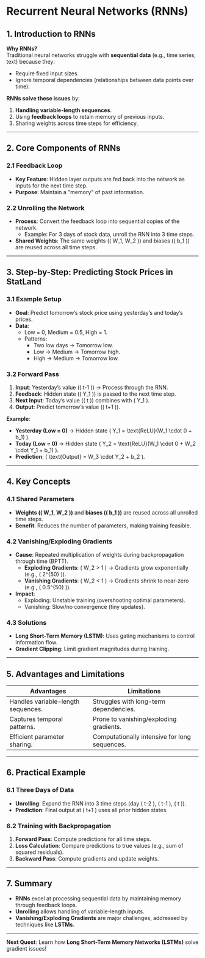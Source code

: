 # Recurrent Neural Networks (RNNs)

## **1. Introduction to RNNs**  
**Why RNNs?**  
Traditional neural networks struggle with **sequential data** (e.g., time series, text) because they:  
- Require fixed input sizes.  
- Ignore temporal dependencies (relationships between data points over time).  

**RNNs solve these issues** by:  
1. **Handling variable-length sequences**.  
2. Using **feedback loops** to retain memory of previous inputs.  
3. Sharing weights across time steps for efficiency.  

---

## **2. Core Components of RNNs**  

### **2.1 Feedback Loop**  
- **Key Feature**: Hidden layer outputs are fed back into the network as inputs for the next time step.  
- **Purpose**: Maintain a "memory" of past information.  

### **2.2 Unrolling the Network**  
- **Process**: Convert the feedback loop into sequential copies of the network.  
  - Example: For 3 days of stock data, unroll the RNN into 3 time steps.  
- **Shared Weights**: The same weights (\( W_1, W_2 \)) and biases (\( b_1 \)) are reused across all time steps.  

---

## **3. Step-by-Step: Predicting Stock Prices in StatLand**  

### **3.1 Example Setup**  
- **Goal**: Predict tomorrow’s stock price using yesterday’s and today’s prices.  
- **Data**:  
  - Low = 0, Medium = 0.5, High = 1.  
  - Patterns:  
    - Two low days → Tomorrow low.  
    - Low → Medium → Tomorrow high.  
    - High → Medium → Tomorrow low.  

### **3.2 Forward Pass**  
1. **Input**: Yesterday’s value (\( t-1 \)) → Process through the RNN.  
2. **Feedback**: Hidden state (\( Y_1 \)) is passed to the next time step.  
3. **Next Input**: Today’s value (\( t \)) combines with \( Y_1 \).  
4. **Output**: Predict tomorrow’s value (\( t+1 \)).  

**Example**:  
- **Yesterday (Low = 0)** → Hidden state \( Y_1 = \text{ReLU}(W_1 \cdot 0 + b_1) \).  
- **Today (Low = 0)** → Hidden state \( Y_2 = \text{ReLU}(W_1 \cdot 0 + W_2 \cdot Y_1 + b_1) \).  
- **Prediction**: \( \text{Output} = W_3 \cdot Y_2 + b_2 \).  

---

## **4. Key Concepts**  

### **4.1 Shared Parameters**  
- **Weights (\( W_1, W_2 \))** and **biases (\( b_1 \))** are reused across all unrolled time steps.  
- **Benefit**: Reduces the number of parameters, making training feasible.  

### **4.2 Vanishing/Exploding Gradients**  
- **Cause**: Repeated multiplication of weights during backpropagation through time (BPTT).  
  - **Exploding Gradients**: \( W_2 > 1 \) → Gradients grow exponentially (e.g., \( 2^{50} \)).  
  - **Vanishing Gradients**: \( W_2 < 1 \) → Gradients shrink to near-zero (e.g., \( 0.5^{50} \)).  
- **Impact**:  
  - Exploding: Unstable training (overshooting optimal parameters).  
  - Vanishing: Slow/no convergence (tiny updates).  

### **4.3 Solutions**  
- **Long Short-Term Memory (LSTM)**: Uses gating mechanisms to control information flow.  
- **Gradient Clipping**: Limit gradient magnitudes during training.  

---

## **5. Advantages and Limitations**  

| **Advantages**                          | **Limitations**                          |  
|-----------------------------------------|------------------------------------------|  
| Handles variable-length sequences.      | Struggles with long-term dependencies.   |  
| Captures temporal patterns.             | Prone to vanishing/exploding gradients.  |  
| Efficient parameter sharing.            | Computationally intensive for long sequences. |  

---

## **6. Practical Example**  

### **6.1 Three Days of Data**  
- **Unrolling**: Expand the RNN into 3 time steps (day \( t-2 \), \( t-1 \), \( t \)).  
- **Prediction**: Final output at \( t+1 \) uses all prior hidden states.  

### **6.2 Training with Backpropagation**  
1. **Forward Pass**: Compute predictions for all time steps.  
2. **Loss Calculation**: Compare predictions to true values (e.g., sum of squared residuals).  
3. **Backward Pass**: Compute gradients and update weights.  

---

## **7. Summary**  
- **RNNs** excel at processing sequential data by maintaining memory through feedback loops.  
- **Unrolling** allows handling of variable-length inputs.  
- **Vanishing/Exploding Gradients** are major challenges, addressed by techniques like **LSTMs**.  

---  
**Next Quest**: Learn how **Long Short-Term Memory Networks (LSTMs)** solve gradient issues!  
